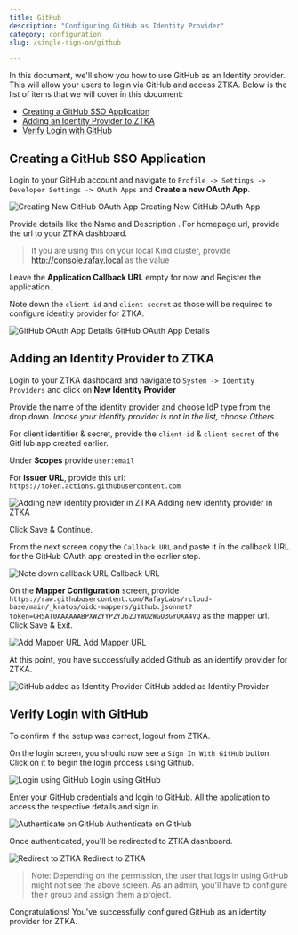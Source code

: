 ```yaml
---
title: GitHub
description: "Configuring GitHub as Identity Provider"
category: configuration
slug: /single-sign-on/github

---
```


In this document, we'll show you how to use GitHub as an Identity provider. This will allow your users to login via GitHub and access ZTKA. Below is the list of items that we will cover in this document:


- [Creating a GitHub SSO Application](#creating-a-github-sso-application)
- [Adding an Identity Provider to ZTKA](#adding-an-identity-provider-to-ztka)
- [Verify Login with GitHub](#verify-login-with-github)

## Creating a GitHub SSO Application

Login to your GitHub account and navigate to `Profile -> Settings -> Developer Settings -> OAuth Apps` and **Create a new OAuth App**.

<img src="/img/docs/oidc-github1.png" alt="Creating New GitHub OAuth App" />
Creating New GitHub OAuth App

Provide details like the Name and Description . For homepage url, provide the url to your ZTKA dashboard.
> If you are using this on your local Kind cluster, provide http://console.rafay.local as the value

Leave the **Application Callback URL** empty for now and Register the application.

Note down the `client-id` and `client-secret` as those will be required to configure identity provider for ZTKA.

<img src="/img/docs/oidc-github2.png" alt="GitHub OAuth App Details" />
GitHub OAuth App Details

## Adding an Identity Provider to ZTKA

Login to your ZTKA dashboard and navigate to `System -> Identity Providers` and click on **New Identity Provider**

Provide the name of the identity provider and choose IdP type from the drop down. *Incase your identity provider is not in the list, choose Others.*

For client identifier & secret, provide the `client-id` & `client-secret` of the GitHub app created earlier.

Under **Scopes** provide `user:email`

For **Issuer URL**, provide this url: `https://token.actions.githubusercontent.com`

<img src="/img/docs/oidc-github3.png" alt="Adding new identity provider in ZTKA" />
Adding new identity provider in ZTKA

Click Save & Continue.

From the next screen copy the `Callback URL` and paste it in the callback URL for the GitHub OAuth app created in the earlier step.

<img src="/img/docs/oidc-github4.png" alt="Note down callback URL" />
Callback URL

On the **Mapper Configuration** screen, provide `https://raw.githubusercontent.com/RafayLabs/rcloud-base/main/_kratos/oidc-mappers/github.jsonnet?token=GHSAT0AAAAAABPXWZYYP2YJ62JYWD2WGO3GYUXA4VQ` as the mapper url. Click Save & Exit.

<img src="/img/docs/oidc-github5.png" alt="Add Mapper URL" />
Add Mapper URL

At this point, you have successfully added Github as an identify provider for ZTKA.

<img src="/img/docs/oidc-github6.png" alt="GitHub added as Identity Provider" />
GitHub added as Identity Provider

## Verify Login with GitHub

To confirm if the setup was correct, logout from ZTKA.

On the login screen, you should now see a `Sign In With GitHub` button. Click on it to begin the login process using Github.

<img src="/img/docs/oidc-github7.png" alt="Login using GitHub" />
Login using GitHub

Enter your GitHub credentials and login to GitHub. All the application to access the respective details and sign in.

<img src="/img/docs/oidc-github8.png" alt="Authenticate on GitHub" />
Authenticate on GitHub

Once authenticated, you'll be redirected to ZTKA dashboard.

<img src="/img/docs/oidc-github9.png" alt="Redirect to ZTKA" />
Redirect to ZTKA

> Note: Depending on the permission, the user that logs in using GitHub might not see the above screen. As an admin, you'll have to configure their group and assign them a project.

Congratulations! You've successfully configured GitHub as an identity provider for ZTKA.

